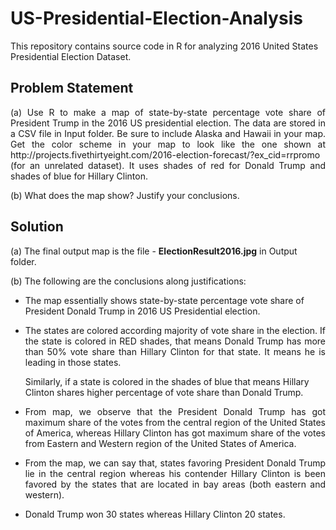 # US-Presidential-Election-Analysis
This repository contains source code in R for analyzing 2016 United States Presidential Election Dataset.


## Problem Statement
<p align="justify">
(a) Use R to make a map of state-by-state percentage vote share of President Trump in the 2016 US presidential election. The data are stored in a CSV file in Input folder. Be sure to include Alaska and Hawaii in your map. Get the color scheme in your map to look like the one shown at
http://projects.fivethirtyeight.com/2016-election-forecast/?ex_cid=rrpromo
(for an unrelated dataset). It uses shades of red for Donald Trump and shades of blue for Hillary Clinton.  
</p>

(b) What does the map show? Justify your conclusions.


## Solution  
(a) The final output map is the file - <b>ElectionResult2016.jpg</b> in Output folder.  
<p align="justify">
(b) The following are the conclusions along justifications:  

  *	The map essentially shows state-by-state percentage vote share of President Donald Trump in 2016 US Presidential election.  
  *	<p align="justify">The states are colored according majority of vote share in the election. If the state is colored in RED shades, that means Donald Trump has more than 50% vote share than Hillary Clinton for that state. It means he is leading in those states. </p>
    Similarly, if a state is colored in the shades of blue that means Hillary Clinton shares higher percentage of vote share       than Donald Trump.</p>
  *	<p align="justify">From map, we observe that the President Donald Trump has got maximum share of the votes from the central region of the United States of America, whereas Hillary Clinton has got maximum share of the votes from Eastern and Western region of the United States of America. </p>  
  *	<p align="justify">From the map, we can say that, states favoring President Donald Trump lie in the central region whereas his contender Hillary Clinton is been favored by the states that are located in bay areas (both eastern and western).</p>
  *	Donald Trump won 30 states whereas Hillary Clinton 20 states.   
